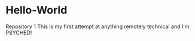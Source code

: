 # Hello-World
Repository 1
This is my first attempt at anything remotely technical and I'm PSYCHED!  
